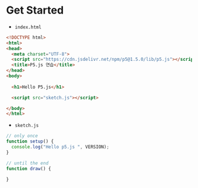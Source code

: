 # Get Started

- `index.html`

```html
<!DOCTYPE html>
<html>
<head>
  <meta charset="UTF-8">
  <script src="https://cdn.jsdelivr.net/npm/p5@1.5.0/lib/p5.js"></script>
  <title>P5.js 연습</title>
</head>
<body>
  
  <h1>Hello P5.js</h1>

  <script src="sketch.js"></script>

</body>
</html>
```


- `sketch.js`

```javascript
// only once
function setup() {
  console.log("Hello p5.js ", VERSION);
}

// until the end
function draw() {

}
```
